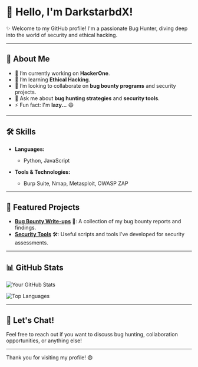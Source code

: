# 👋 Hello, I'm DarkstarbdX!

✨ Welcome to my GitHub profile! I'm a passionate Bug Hunter, diving deep into the world of security and ethical hacking.

---

## 🚀 About Me
- 🔭 I’m currently working on **HackerOne**.
- 🌱 I’m learning **Ethical Hacking**.
- 👯 I’m looking to collaborate on **bug bounty programs** and security projects.
- 💬 Ask me about **bug hunting strategies** and **security tools**.
- ⚡ Fun fact: I'm **lazy...** 😄

---

## 🛠️ Skills
- **Languages:**  
  - Python, JavaScript
  
- **Tools & Technologies:**  
  - Burp Suite, Nmap, Metasploit, OWASP ZAP

---

## 🌟 Featured Projects
- [**Bug Bounty Write-ups**](https://github.com/darkstarbdx/bug-bounty-writeups) 📜: A collection of my bug bounty reports and findings.
- [**Security Tools**](https://github.com/darkstarbdx/security-tools) 🛠️: Useful scripts and tools I’ve developed for security assessments.

---

## 📊 GitHub Stats
![Your GitHub Stats](https://github-readme-stats.vercel.app/api?username=darkstarbdx&show_icons=true&theme=radical)

![Top Languages](https://github-readme-stats.vercel.app/api/top-langs/?username=darkstarbdx&layout=compact&theme=radical)

---

## 💬 Let's Chat!
Feel free to reach out if you want to discuss bug hunting, collaboration opportunities, or anything else!

---

Thank you for visiting my profile! 😄
